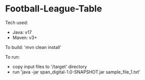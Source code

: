 # Football-League-Table

Tech used:
- Java: v17
- Maven: v3+

To build: 'mvn clean install'

To run:
- copy input files to '/target' directory
- run 'java -jar span_digital-1.0-SNAPSHOT.jar sample_file_1.txt'
